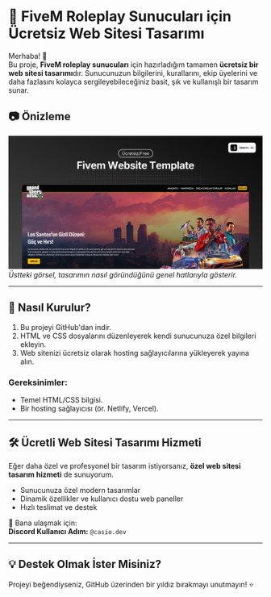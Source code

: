 # 🚓 FiveM Roleplay Sunucuları için Ücretsiz Web Sitesi Tasarımı  

Merhaba! 👋  
Bu proje, **FiveM roleplay sunucuları** için hazırladığım tamamen **ücretsiz bir web sitesi tasarımı**dır. Sunucunuzun bilgilerini, kurallarını, ekip üyelerini ve daha fazlasını kolayca sergileyebileceğiniz basit, şık ve kullanışlı bir tasarım sunar.  

## 📷 Önizleme  
![Web Sitesi Önizleme](readme.png)  
*Üstteki görsel, tasarımın nasıl göründüğünü genel hatlarıyla gösterir.*  

---

## 🚀 Nasıl Kurulur?  

1. Bu projeyi GitHub'dan indir.  
2. HTML ve CSS dosyalarını düzenleyerek kendi sunucunuza özel bilgileri ekleyin.  
3. Web sitenizi ücretsiz olarak hosting sağlayıcılarına yükleyerek yayına alın.  

### Gereksinimler:  
- Temel HTML/CSS bilgisi.  
- Bir hosting sağlayıcısı (ör. Netlify, Vercel).  

---

## 🛠️ Ücretli Web Sitesi Tasarımı Hizmeti  

Eğer daha özel ve profesyonel bir tasarım istiyorsanız, **özel web sitesi tasarım hizmeti** de sunuyorum.  
- Sunucunuza özel modern tasarımlar  
- Dinamik özellikler ve kullanıcı dostu web paneller  
- Hızlı teslimat ve destek  

💬 Bana ulaşmak için:  
**Discord Kullanıcı Adım:** `@casio.dev`  

---

## 💡 Destek Olmak İster Misiniz?  
Projeyi beğendiyseniz, GitHub üzerinden bir yıldız bırakmayı unutmayın! ⭐  
